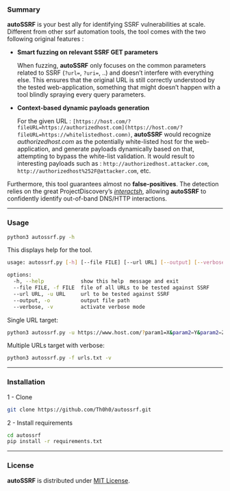 ### Summary

**autoSSRF** is your best ally for identifying SSRF vulnerabilities at scale. Different from other ssrf automation tools, the tool comes with the two following original features :

- **Smart fuzzing on relevant SSRF GET parameters**
    
    When fuzzing, **autoSSRF** only focuses on the common parameters related to SSRF (`?url=`, `?uri=`, ..) and doesn’t interfere with everything else. This ensures that the original URL is still correctly understood by the tested web-application, something that might doesn’t happen with a tool blindly spraying every query parameters.
    
- **Context-based dynamic payloads generation**
    
    For the given URL : `[https://host.com/?fileURL=https://authorizedhost.com](https://host.com/?fileURL=https://whitelistedhost.comn)`, **autoSSRF** would recognize *authorizedhost.com* as the potentially white-listed host for the web-application, and generate payloads dynamically based on that, attempting to bypass the white-list validation. 
    It would result to interesting payloads such as : `http://authorizedhost.attacker.com`, `http://authorizedhost%252F@attacker.com`, etc.
    

Furthermore, this tool guarantees almost no **false-positives**. The detection relies on the great ProjectDiscovery’s *[interactsh](https://github.com/projectdiscovery/interactsh)*, allowing **autoSSRF** to confidently identify out-of-band DNS/HTTP interactions.

---

### Usage

```bash
python3 autossrf.py -h
```

This displays help for the tool.

```bash
usage: autossrf.py [-h] [--file FILE] [--url URL] [--output] [--verbose]

options:
  -h, --help            show this help  message and exit
  --file FILE, -f FILE  file of all URLs to be tested against SSRF
  --url URL, -u URL     url to be tested against SSRF
  --output, -o          output file path
  --verbose, -v         activate verbose mode
```

Single URL target: 

```bash
python3 autossrf.py -u https://www.host.com/?param1=X&param2=Y&param2=Z
```

Multiple URLs target with verbose: 

```bash
python3 autossrf.py -f urls.txt -v
```

---

### Installation

1 - Clone 

```bash
git clone https://github.com/Th0h0/autossrf.git
```

2  - Install requirements

```bash
cd autossrf 
pip install -r requirements.txt
```

---

### License

**autoSSRF** is distributed under [MIT License](https://github.com/Th0h0/autossrf/blob/master/LICENSE.md).
